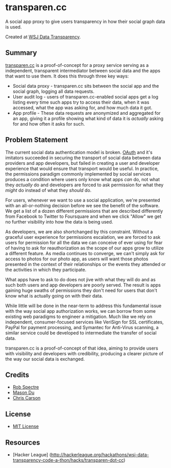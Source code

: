 # transparen.cc

A social app proxy to give users transparency in how their social graph data is
used.

Created at [WSJ Data Transparency](http://datatransparency.wsj.com/).

## Summary

[transparen.cc](http://www.transparen.cc/) is a proof-of-concept for a proxy
service serving as a independent, transparent intermediator between social data
and the apps that want to use them.   It does this through three key ways:

* Social data proxy - transparen.cc sits between the social app and the social
  graph, logging all data requests.
* User audit log - users of transparen.cc-enabled social apps get a log listing
  every time such apps try to access their data, when it was accessed, what the
  app was asking for, and how much data it got.
* App profile - These data requests are anonymized and aggregated for an app,
  giving it a profile showing what kind of data it is _actually_ asking for and
  how often it asks for such.


## Problem Statement

The current social data authentication model is broken.
[OAuth](http://oauth.net/) and it's imitators succeeded in securing the
transport of social data between data providers and app developers, but failed
in creating a user and developer experience that would ensure that transport
would be useful.  In practice, the permissions paradigm commonly implemented by
social services produces a condition where users only know what apps _can_ do,
not what they _actually_ do and developers are forced to ask permission for what
they _might_ do instead of what they _should_ do.

For users, whenever we want to use a social application, we're presented with an
all-or-nothing decision before we see the benefit of the software.  We get a
list of a dozen different permissions that are described differently from
Facebook to Twitter to Foursquare and when we click "Allow" we get no further
visibility into how the data is being used.  

As developers, we are also shortchanged by this constraint.  Without a graceful
user experience for permissions escalation, we are forced to ask users for
permission for all the data we can conceive of ever using for fear of having to
ask for reauthorization as the scope of our apps grow to utilize a different
feature.  As media continues to converge, we can't simply ask for access to
photos for our photo app, as users will want those photos presented in the
context of their relationships or the events they attended or the activities
in which they participate.  

What apps have to ask to do does not jive with what they will do and as such
both users and app developers are poorly served.  The result is apps gaining
huge swaths of permissions they don't need for users that don't know what is
actually going on with their data.

While little will be done in the near-term to address this fundamental issue
with the way social app authorization works, we can borrow from some existing
web paradigms to engineer a mitigation.  Much like we rely on independent,
consumer-focused services like VeriSign for SSL certificates, PayPal for payment
processing, and Symantec for Anti-Virus scanning, a similar service could be developed
to intermediate the transfer of social data.  

transparen.cc is a proof-of-concept of that idea, aiming to provide users with
visibility and developers with credibility, producing a clearer picture of the
way our social data is exchanged.


## Credits

* [Rob Spectre](http://www.brooklynhacker.com/)
* [Mason Du](http://about.me/masondu)
* [Chris Carson](http://modernmediapartners.com)

## License

* [MIT License](http://www.opensource.org/licenses/MIT)


## Resources

* [Hacker
 League]
 (http://hackerleague.org/hackathons/wsj-data-transparency-code-a-thon/hacks/transparen-dot-cc)
